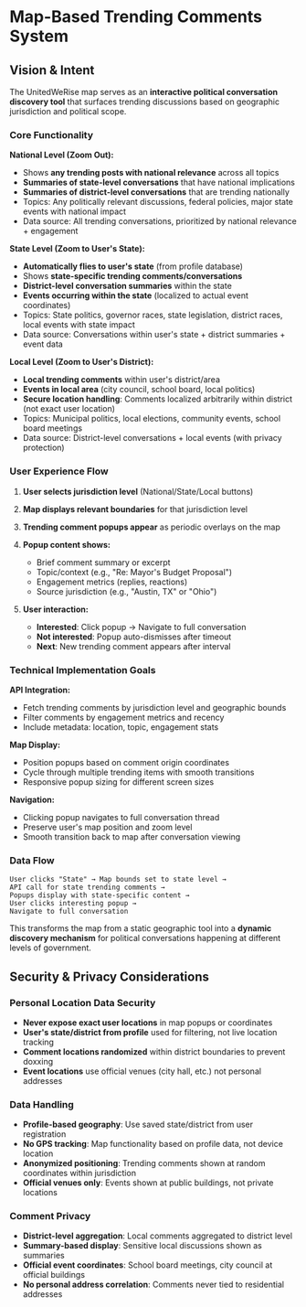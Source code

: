 # Map-Based Trending Comments System

## Vision & Intent

The UnitedWeRise map serves as an **interactive political conversation discovery tool** that surfaces trending discussions based on geographic jurisdiction and political scope.

### Core Functionality

**National Level (Zoom Out):**
- Shows **any trending posts with national relevance** across all topics
- **Summaries of state-level conversations** that have national implications  
- **Summaries of district-level conversations** that are trending nationally
- Topics: Any politically relevant discussions, federal policies, major state events with national impact
- Data source: All trending conversations, prioritized by national relevance + engagement

**State Level (Zoom to User's State):**
- **Automatically flies to user's state** (from profile database)
- Shows **state-specific trending comments/conversations**
- **District-level conversation summaries** within the state
- **Events occurring within the state** (localized to actual event coordinates)
- Topics: State politics, governor races, state legislation, district races, local events with state impact
- Data source: Conversations within user's state + district summaries + event data

**Local Level (Zoom to User's District):**
- **Local trending comments** within user's district/area
- **Events in local area** (city council, school board, local politics)  
- **Secure location handling**: Comments localized arbitrarily within district (not exact user location)
- Topics: Municipal politics, local elections, community events, school board meetings
- Data source: District-level conversations + local events (with privacy protection)

### User Experience Flow

1. **User selects jurisdiction level** (National/State/Local buttons)
2. **Map displays relevant boundaries** for that jurisdiction level
3. **Trending comment popups appear** as periodic overlays on the map
4. **Popup content shows:**
   - Brief comment summary or excerpt
   - Topic/context (e.g., "Re: Mayor's Budget Proposal")
   - Engagement metrics (replies, reactions)
   - Source jurisdiction (e.g., "Austin, TX" or "Ohio")

5. **User interaction:**
   - **Interested**: Click popup → Navigate to full conversation
   - **Not interested**: Popup auto-dismisses after timeout
   - **Next**: New trending comment appears after interval

### Technical Implementation Goals

**API Integration:**
- Fetch trending comments by jurisdiction level and geographic bounds
- Filter comments by engagement metrics and recency
- Include metadata: location, topic, engagement stats

**Map Display:**
- Position popups based on comment origin coordinates
- Cycle through multiple trending items with smooth transitions  
- Responsive popup sizing for different screen sizes

**Navigation:**
- Clicking popup navigates to full conversation thread
- Preserve user's map position and zoom level
- Smooth transition back to map after conversation viewing

### Data Flow

```
User clicks "State" → Map bounds set to state level → 
API call for state trending comments → 
Popups display with state-specific content →
User clicks interesting popup → 
Navigate to full conversation
```

This transforms the map from a static geographic tool into a **dynamic discovery mechanism** for political conversations happening at different levels of government.

## Security & Privacy Considerations

### Personal Location Data Security
- **Never expose exact user locations** in map popups or coordinates
- **User's state/district from profile** used for filtering, not live location tracking
- **Comment locations randomized** within district boundaries to prevent doxxing
- **Event locations** use official venues (city hall, etc.) not personal addresses

### Data Handling
- **Profile-based geography**: Use saved state/district from user registration
- **No GPS tracking**: Map functionality based on profile data, not device location
- **Anonymized positioning**: Trending comments shown at random coordinates within jurisdiction
- **Official venues only**: Events shown at public buildings, not private locations

### Comment Privacy
- **District-level aggregation**: Local comments aggregated to district level
- **Summary-based display**: Sensitive local discussions shown as summaries
- **Official event coordinates**: School board meetings, city council at official buildings
- **No personal address correlation**: Comments never tied to residential addresses